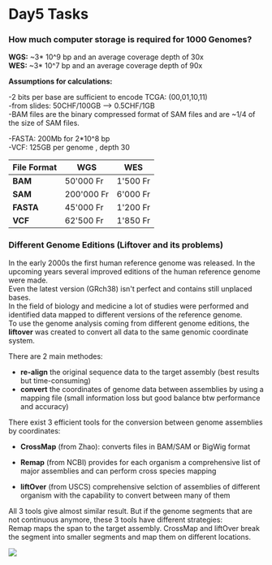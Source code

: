 # Day5 Tasks  

### How much computer storage is required for 1000 Genomes?  

**WGS:** ~3* 10^9 bp and an average coverage depth of 30x  
**WES:** ~3* 10^7 bp and an average coverage depth of 90x  


**Assumptions for calculations:**  

-2 bits per base are sufficient to encode TCGA: (00,01,10,11)  
-from slides: 50CHF/100GB --> 0.5CHF/1GB  
-BAM files are the binary compressed format of SAM files and are ~1/4 of the size of SAM files.  

-FASTA: 200Mb for 2*10^8 bp  
-VCF: 125GB per genome , depth 30

File Format | WGS | WES
----------- | --- | ---
**BAM** | 50'000 Fr | 1'500 Fr
**SAM** | 200'000 Fr | 6'000 Fr
**FASTA** |45'000 Fr |1'200 Fr
**VCF** |62'500 Fr | 1'850 Fr


### Different Genome Editions (Liftover and its problems)

In the early 2000s the first human reference genome was released. In the upcoming years several improved editions of the human reference genome were made.  
Even the latest version (GRch38) isn't perfect and contains still unplaced bases.  
In the field of biology and medicine a lot of studies were performed and identified data mapped to different versions of the reference genome.  
To use the genome analysis coming from different genome editions, the **liftover** was created to convert all data to the same genomic coordinate system.  

There are 2 main methodes:
*  **re-align** the original sequence data to the target assembly (best results but time-consuming)  
* **convert** the coordinates of genome data between assemblies by using a mapping file (small information loss but good balance btw performance and accuracy)  


There exist 3 efficient tools for the conversion between genome assemblies by coordinates:

- **CrossMap** (from Zhao):
    converts files in BAM/SAM or BigWig format  
    

- **Remap** (from NCBI)
    provides for each organism a comprehensive list of major assemblies and can perform cross species mapping


- **liftOver** (from USCS)
    comprehensive selction of assemblies of different organism with the capability to convert between many of them  

All 3 tools give almost similar result. But if the genome segments that are not continuous anymore, these 3 tools have different strategies:  
Remap maps the span to the target assembly. CrossMap and liftOver break the segment into smaller segments and map them on different locations.  



![](https://www.ncbi.nlm.nih.gov/corecgi/tileshop/tileshop.fcgi?p=PMC3&id=825747&s=77&r=1&c=3)
